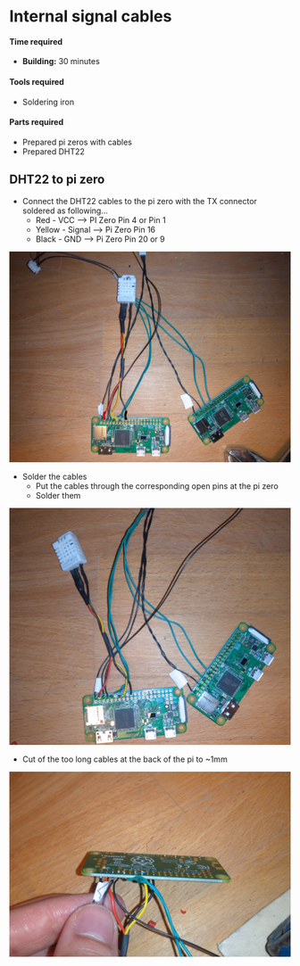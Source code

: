 # Internal signal cables

#### Time required

* **Building:** 30 minutes

#### Tools required

* Soldering iron

#### Parts required

* Prepared pi zeros with cables
* Prepared DHT22

## DHT22 to pi zero

* Connect the DHT22 cables to the pi zero with the TX connector soldered as following...
  * Red - VCC --&gt; PI Zero Pin 4 or Pin 1
  * Yellow - Signal --&gt; Pi Zero Pin 16 
  * Black - GND --&gt; Pi Zero Pin 20 or 9

![Wiring of the DHT22 to the Pi Zero \(with TX Pin\)](../../.gitbook/assets/dht22_to_pizero_wiring.jpg)

* Solder the cables
  * Put the cables through the corresponding open pins at the pi zero
  * Solder them

![Soldered cables](../../.gitbook/assets/dht22_to_pizero_soldered.jpg)

* Cut of the too long cables at the back of the pi to ~1mm

![](../../.gitbook/assets/dht22_to_pizero_solderedback.jpg)



